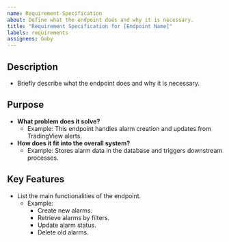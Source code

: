 ```yaml
---
name: Requirement Specification
about: Define what the endpoint does and why it is necessary.
title: "Requirement Specification for [Endpoint Name]"
labels: requirements
assignees: Gaby
---
```


## **Description**
- Briefly describe what the endpoint does and why it is necessary.

## **Purpose**
- **What problem does it solve?**
  - Example: This endpoint handles alarm creation and updates from TradingView alerts.
- **How does it fit into the overall system?**
  - Example: Stores alarm data in the database and triggers downstream processes.

## **Key Features**
- List the main functionalities of the endpoint.
  - Example:
    - Create new alarms.
    - Retrieve alarms by filters.
    - Update alarm status.
    - Delete old alarms.
